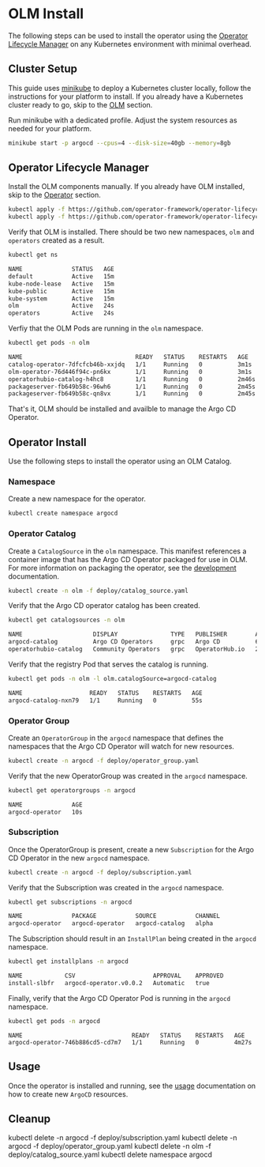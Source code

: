 # OLM Install

The following steps can be used to install the operator using the [Operator Lifecycle Manager][olm_home] on any Kubernetes 
environment with minimal overhead.

## Cluster Setup

This guide uses [minikube](https://minikube.sigs.k8s.io/) to deploy a Kubernetes cluster locally, follow the 
instructions for your platform to install. If you already have a Kubernetes cluster ready to go, skip to 
the [OLM](#operator-lifecycle-manager) section.

Run minikube with a dedicated profile. Adjust the system resources as needed for your platform. 

```bash
minikube start -p argocd --cpus=4 --disk-size=40gb --memory=8gb
```

## Operator Lifecycle Manager

Install the OLM components manually. If you already have OLM installed, skip to the [Operator](#operator-install) section.

```bash
kubectl apply -f https://github.com/operator-framework/operator-lifecycle-manager/releases/download/0.12.0/crds.yaml
kubectl apply -f https://github.com/operator-framework/operator-lifecycle-manager/releases/download/0.12.0/olm.yaml
```

Verify that OLM is installed. There should be two new namespaces, `olm` and `operators` created as a result.

```bash
kubectl get ns
```

```bash
NAME              STATUS   AGE
default           Active   15m
kube-node-lease   Active   15m
kube-public       Active   15m
kube-system       Active   15m
olm               Active   24s
operators         Active   24s
```

Verfiy that the OLM Pods are running in the `olm` namespace.

```bash
kubectl get pods -n olm
```

```bash
NAME                                READY   STATUS    RESTARTS   AGE
catalog-operator-7dfcfcb46b-xxjdq   1/1     Running   0          3m1s
olm-operator-76d446f94c-pn6kx       1/1     Running   0          3m1s
operatorhubio-catalog-h4hc8         1/1     Running   0          2m46s
packageserver-fb649b58c-96wh6       1/1     Running   0          2m45s
packageserver-fb649b58c-qn8vx       1/1     Running   0          2m45s
```

That's it, OLM should be installed and availble to manage the Argo CD Operator.

## Operator Install

Use the following steps to install the operator using an OLM Catalog.

### Namespace

Create a new namespace for the operator.

```bash
kubectl create namespace argocd
```

### Operator Catalog

Create a `CatalogSource` in the `olm` namespace. This manifest references a container image that has the Argo CD 
Operator packaged for use in OLM. For more information on packaging the operator, see the [development][docs_dev] documentation.

```bash
kubectl create -n olm -f deploy/catalog_source.yaml
```

Verify that the Argo CD operator catalog has been created.

```bash
kubectl get catalogsources -n olm
```

```bash
NAME                    DISPLAY               TYPE   PUBLISHER        AGE
argocd-catalog          Argo CD Operators     grpc   Argo CD          6s
operatorhubio-catalog   Community Operators   grpc   OperatorHub.io   25m
```

Verify that the registry Pod that serves the catalog is running.

```bash
kubectl get pods -n olm -l olm.catalogSource=argocd-catalog
```

```bash
NAME                   READY   STATUS    RESTARTS   AGE
argocd-catalog-nxn79   1/1     Running   0          55s
```

### Operator Group

Create an `OperatorGroup` in the `argocd` namespace that defines the namespaces that the Argo CD Operator will watch for 
new resources.

```bash
kubectl create -n argocd -f deploy/operator_group.yaml
```

Verify that the new OperatorGroup was created in the `argocd` namespace.

```bash
kubectl get operatorgroups -n argocd
```

```bash
NAME              AGE
argocd-operator   10s
```

### Subscription

Once the OperatorGroup is present, create a new `Subscription` for the Argo CD Operator in the new `argocd` namespace.

```bash
kubectl create -n argocd -f deploy/subscription.yaml
```

Verify that the Subscription was created in the `argocd` namespace.
```bash
kubectl get subscriptions -n argocd
```

```bash 
NAME              PACKAGE           SOURCE           CHANNEL
argocd-operator   argocd-operator   argocd-catalog   alpha
```

The Subscription should result in an `InstallPlan` being created in the `argocd` namespace.

```bash
kubectl get installplans -n argocd
```

```bash
NAME            CSV                      APPROVAL    APPROVED
install-slbfr   argocd-operator.v0.0.2   Automatic   true
```

Finally, verify that the Argo CD Operator Pod is running in the `argocd` namespace.

```bash
kubectl get pods -n argocd
```

```
NAME                               READY   STATUS    RESTARTS   AGE
argocd-operator-746b886cd5-cd7m7   1/1     Running   0          4m27s
```

## Usage 

Once the operator is installed and running, see the [usage][docs_usage] documentation on how to create new `ArgoCD` resources.

[docs_dev]:../development.md
[docs_usage]:../usage.md
[olm_home]:https://github.com/operator-framework/operator-lifecycle-manager


## Cleanup 

kubectl delete -n argocd -f deploy/subscription.yaml
kubectl delete -n argocd -f deploy/operator_group.yaml
kubectl delete -n olm -f deploy/catalog_source.yaml
kubectl delete namespace argocd